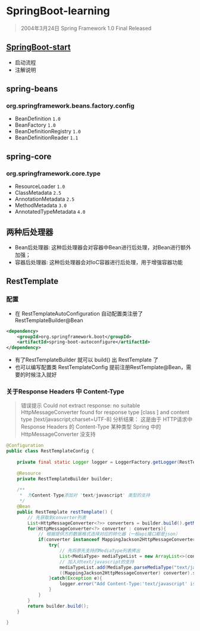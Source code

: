 # SpringBoot-learning
> 2004年3月24日 Spring Framework 1.0 Final Released

## [SpringBoot-start](https://github.com/Miven666/SpringBoot-learing/tree/master/springboot-start)
- 启动流程
- 注解说明

## spring-beans
### org.springframework.beans.factory.config
- BeanDefinition `1.0`
- BeanFactory `1.0`
- BeanDefinitionRegistry `1.0`
- BeanDefinitionReader `1.1`

## spring-core
### org.springframework.core.type
- ResourceLoader `1.0`
- ClassMetadata `2.5`
- AnnotationMetadata `2.5`
- MethodMetadata `3.0`
- AnnotatedTypeMetadata `4.0`

## 两种后处理器
- Bean后处理器: 这种后处理器会对容器中Bean进行后处理，对Bean进行额外加强；
- 容器后处理器: 这种后处理器会对IoC容器进行后处理，用于增强容器功能





##  RestTemplate
### 配置
- 在 RestTemplateAutoConfiguration 自动配置类注册了 RestTemplateBuilder@Bean
```xml
<dependency>
    <groupId>org.springframework.boot</groupId>
    <artifactId>spring-boot-autoconfigure</artifactId>
</dependency>
```
-  有了RestTemplateBuilder 就可以 build() 出 RestTemplate 了
-  也可以编写配置类 RestTemplateConfig 提前注册RestTemplate@Bean，需要的时候注入就好
### 关于Response Headers 中 Content-Type
> 错误提示  Could not extract response: no suitable HttpMessageConverter found for response type [class ] and content type [text/javascript;charset=UTF-8]
分析结果： 这是由于 HTTP请求中Response Headers 的 Content-Type 某种类型 Spring 中的HttpMessageConverter 没支持

```java
@Configuration
public class RestTemplateConfig {
    
	private final static Logger logger = LoggerFactory.getLogger(RestTemplateConfig.class);
    
    @Resource
    private RestTemplateBuilder builder;
	
    /**
     *  为Content-Type添加对 'text/javascript' 类型的支持
	 */
    @Bean
    public RestTemplate restTemplate() {
        // 先获取到converter列表
        List<HttpMessageConverter<?>> converters = builder.build().getMessageConverters();
        for(HttpMessageConverter<?> converter : converters){
            // 根据提供方的数据格式选择对应的转化器（一般api接口都是json）
            if(converter instanceof MappingJackson2HttpMessageConverter){
                try{
                    // 先将原先支持的MediaType列表拷出
                    List<MediaType> mediaTypeList = new ArrayList<>(converter.getSupportedMediaTypes());
                    // 加入对text/javascript的支持
                    mediaTypeList.add(MediaType.parseMediaType("text/javascript"));
                    ((MappingJackson2HttpMessageConverter) converter).setSupportedMediaTypes(mediaTypeList);
                }catch(Exception e){
                    logger.error("Add Content-Type:'text/javascript' is error", e);
                }
            }
        }
        return builder.build();
    }

}
```
